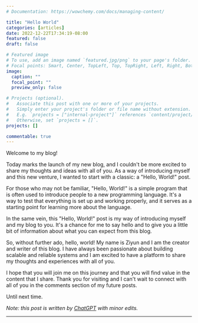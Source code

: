 ```yaml
---
# Documentation: https://wowchemy.com/docs/managing-content/

title: "Hello World"
categories: [articles]
date: 2022-12-22T17:34:19-08:00
featured: false
draft: false

# Featured image
# To use, add an image named `featured.jpg/png` to your page's folder.
# Focal points: Smart, Center, TopLeft, Top, TopRight, Left, Right, BottomLeft, Bottom, BottomRight.
image:
  caption: ""
  focal_point: ""
  preview_only: false

# Projects (optional).
#   Associate this post with one or more of your projects.
#   Simply enter your project's folder or file name without extension.
#   E.g. `projects = ["internal-project"]` references `content/project/deep-learning/index.md`.
#   Otherwise, set `projects = []`.
projects: []

commentable: true
---
```

Welcome to my blog!

<!--more-->

Today marks the launch of my new blog, and I couldn't be more excited to share my thoughts and ideas with all of you. As a way of introducing myself and this new venture, I wanted to start with a classic: a "Hello, World!" post.

For those who may not be familiar, "Hello, World!" is a simple program that is often used to introduce people to a new programming language. It's a way to test that everything is set up and working properly, and it serves as a starting point for learning more about the language.

In the same vein, this "Hello, World!" post is my way of introducing myself and my blog to you. It's a chance for me to say hello and to give you a little bit of information about what you can expect from this blog.

So, without further ado, hello, world! My name is Ziyun and I am the creator and writer of this blog. I have always been passionate about building scalable and reliable systems and I am excited to have a platform to share my thoughts and experiences with all of you.

I hope that you will join me on this journey and that you will find value in the content that I share. Thank you for visiting and I can't wait to connect with all of you in the comments section of my future posts.

Until next time.


*Note: this post is written by [ChatGPT](https://chat.openai.com/) with minor edits.*

---
